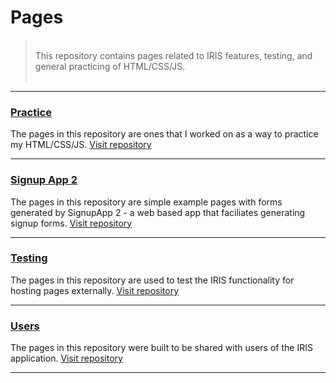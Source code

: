 # Pages

> <br/>
> This repository contains pages related to IRIS features, testing, and general practicing of HTML/CSS/JS.
> <br/><br/>

----

### [Practice](https://dejai.github.io/iris/pages/practice)
The pages in this repository are ones that I worked on as a way to practice my HTML/CSS/JS.
[Visit repository](https://dejai.github.io/iris/pages/practice)

----

### [Signup App 2](https://dejai.github.io/iris/pages/signupApp2)
The pages in this repository are simple example pages with forms generated by SignupApp 2 - a web based app that faciliates generating signup forms.
[Visit repository](https://dejai.github.io/iris/pages/signupApp2)

----

### [Testing](https://dejai.github.io/iris/pages/testing)
The pages in this repository are used to test the IRIS functionality for hosting pages externally.
[Visit repository](https://dejai.github.io/iris/pages/testing)

----

### [Users](https://dejai.github.io/iris/pages/users)
The pages in this repository were built to be shared with users of the IRIS application.
[Visit repository](https://dejai.github.io/iris/pages/users)

----
